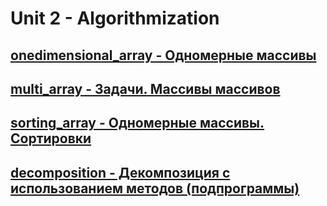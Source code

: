 # Unit 2 - Algorithmization

## [onedimensional_array - Одномерные массивы](https://github.com/alekseykravtchuk/Task_EpamTrainingCenter/tree/master/src/by/krava/etc/unit2/onedimensional_array)

## [multi_array - Задачи. Массивы массивов](https://github.com/alekseykravtchuk/Task_EpamTrainingCenter/tree/master/src/by/krava/etc/unit2/multi_array)

## [sorting_array - Одномерные массивы. Сортировки](https://github.com/alekseykravtchuk/Task_EpamTrainingCenter/tree/master/src/by/krava/etc/unit2/sorting_array)

## [decomposition - Декомпозиция с использованием методов (подпрограммы)](https://github.com/alekseykravtchuk/Task_EpamTrainingCenter/tree/master/src/by/krava/etc/unit2/decomposition)
